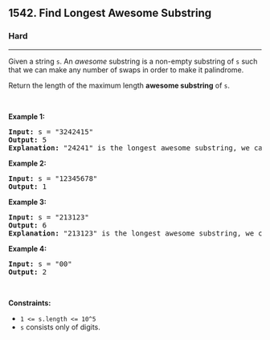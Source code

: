 <h2>1542. Find Longest Awesome Substring</h2><h3>Hard</h3><hr><div><p>Given a string <code>s</code>. An <em>awesome</em> substring is a non-empty substring of <code>s</code> such that we can make any number of swaps in order to make it palindrome.</p>

<p>Return the length of the maximum length <strong>awesome substring</strong> of <code>s</code>.</p>

<p>&nbsp;</p>
<p><strong>Example 1:</strong></p>

<pre><strong>Input:</strong> s = "3242415"
<strong>Output:</strong> 5
<strong>Explanation:</strong> "24241" is the longest awesome substring, we can form the palindrome "24142" with some swaps.
</pre>

<p><strong>Example 2:</strong></p>

<pre><strong>Input:</strong> s = "12345678"
<strong>Output:</strong> 1
</pre>

<p><strong>Example 3:</strong></p>

<pre><strong>Input:</strong> s = "213123"
<strong>Output:</strong> 6
<strong>Explanation:</strong> "213123" is the longest awesome substring, we can form the palindrome "231132" with some swaps.
</pre>

<p><strong>Example 4:</strong></p>

<pre><strong>Input:</strong> s = "00"
<strong>Output:</strong> 2
</pre>

<p>&nbsp;</p>
<p><strong>Constraints:</strong></p>

<ul>
	<li><code>1 &lt;= s.length &lt;= 10^5</code></li>
	<li><code>s</code> consists only of digits.</li>
</ul>
</div>